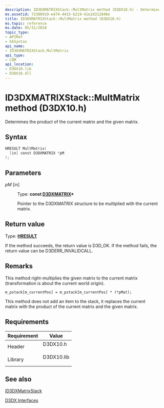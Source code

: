```yaml
---
description: ID3DXMATRIXStack::MultMatrix method (D3DX10.h) - Determines the product of the current matrix and the given matrix.
ms.assetid: 72388919-e474-4433-b219-41e2d312848e
title: ID3DXMATRIXStack::MultMatrix method (D3DX10.h)
ms.topic: reference
ms.date: 05/31/2018
topic_type: 
- APIRef
- kbSyntax
api_name: 
- ID3DXMATRIXStack.MultMatrix
api_type: 
- COM
api_location: 
- D3DX10.lib
- D3DX10.dll
---
```


# ID3DXMATRIXStack::MultMatrix method (D3DX10.h)

Determines the product of the current matrix and the given matrix.

## Syntax


```C++
HRESULT MultMatrix(
  [in] const D3DXMATRIX *pM
);
```



## Parameters

<dl> <dt>

*pM* \[in\]
</dt> <dd>

Type: **const [**D3DXMATRIX**](../direct3d9/d3dxmatrix.md)\***

Pointer to the D3DXMATRIX structure to be multiplied with the current matrix.

</dd> </dl>

## Return value

Type: **[**HRESULT**](https://msdn.microsoft.com/library/Bb401631(v=MSDN.10).aspx)**

If the method succeeds, the return value is D3D\_OK. If the method fails, the return value can be D3DERR\_INVALIDCALL.

## Remarks

This method right-multiplies the given matrix to the current matrix (transformation is about the current world origin).


```
m_pstack[m_currentPos] = m_pstack[m_currentPos] * (*pMat);
```



This method does not add an item to the stack, it replaces the current matrix with the product of the current matrix and the given matrix.

## Requirements



| Requirement | Value |
|--------------------|---------------------------------------------------------------------------------------|
| Header<br/>  | <dl> <dt>D3DX10.h</dt> </dl>   |
| Library<br/> | <dl> <dt>D3DX10.lib</dt> </dl> |



## See also

<dl> <dt>

[ID3DXMatrixStack](d3d10-id3dxmatrixstack.md)
</dt> <dt>

[D3DX Interfaces](d3d10-graphics-reference-d3dx10-interfaces.md)
</dt> </dl>

 

 
